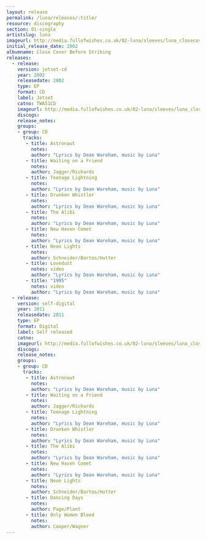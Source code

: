 ```yaml
---
layout: release
permalink: /luna/releases/:title/
resource: discography
section: 01-single
artistslug: luna
imageurl: http://media.fullofwishes.co.uk/02-luna/sleeves/luna_closecoverbeforestriking.jpg
initial_release_date: 2002
albumname: Close Cover Before Striking
releases:
  - release: 
    version: jetset-cd
    year: 2002
    releasedate: 2002
    type: EP
    format: CD
    label: Jetset
    catno: TWA51CD
    imageurl: http://media.fullofwishes.co.uk/02-luna/sleeves/luna_closecoverbeforestriking.jpg
    discogs: 
    release_notes: 
    groups:
    - group: CD
      tracks: 
       - title: Astronaut
         notes: 
         author: "Lyrics by Dean Wareham, music by Luna"
       - title: Waiting on a Friend
         notes: 
         author: Jagger/Richards
       - title: Teenage Lightning
         notes: 
         author: "Lyrics by Dean Wareham, music by Luna"
       - title: Drunken Whistler
         notes: 
         author: "Lyrics by Dean Wareham, music by Luna"
       - title: The Alibi
         notes: 
         author: "Lyrics by Dean Wareham, music by Luna"
       - title: New Haven Comet
         notes: 
         author: "Lyrics by Dean Wareham, music by Luna"
       - title: Neon Lights
         notes: 
         author: Schneider/Bartos/Hutter
       - title: Lovedust
         notes: video
         author: "Lyrics by Dean Wareham, music by Luna"
       - title: "1995"
         notes: video
         author: "Lyrics by Dean Wareham, music by Luna"
  - release: 
    version: self-digital
    year: 2011
    releasedate: 2011
    type: EP
    format: Digital
    label: Self released
    catno: 
    imageurl: http://media.fullofwishes.co.uk/02-luna/sleeves/luna_closecoverbeforestriking.jpg
    discogs: 
    release_notes: 
    groups:
    - group: CD
      tracks: 
       - title: Astronaut
         notes: 
         author: "Lyrics by Dean Wareham, music by Luna"
       - title: Waiting on a Friend
         notes: 
         author: Jagger/Richards
       - title: Teenage Lightning
         notes: 
         author: "Lyrics by Dean Wareham, music by Luna"
       - title: Drunken Whistler
         notes: 
         author: "Lyrics by Dean Wareham, music by Luna"
       - title: The Alibi
         notes: 
         author: "Lyrics by Dean Wareham, music by Luna"
       - title: New Haven Comet
         notes: 
         author: "Lyrics by Dean Wareham, music by Luna"
       - title: Neon Lights
         notes: 
         author: Schneider/Bartos/Hutter
       - title: Dancing Days
         notes: 
         author: Page/Plant
       - title: Only Women Bleed
         notes: 
         author: Cooper/Wagner
---
```

